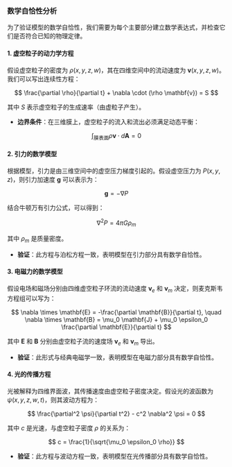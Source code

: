 ### **数学自恰性分析**

为了验证模型的数学自恰性，我们需要为每个主要部分建立数学表达式，并检查它们是否符合已知的物理定律。

#### **1. 虚空粒子的动力学方程**

假设虚空粒子的密度为 $\rho(x, y, z, w)$，其在四维空间中的流动速度为 $\mathbf{v}(x, y, z, w)$。我们可以写出连续性方程：

$$
\frac{\partial \rho}{\partial t} + \nabla \cdot (\rho \mathbf{v}) = S
$$

其中 $S$ 表示虚空粒子的生成速率（由虚粒子产生）。

- **边界条件**：在三维膜上，虚空粒子的流入和流出必须满足动态平衡：

$$
\int_{\text{膜表面}} \rho \mathbf{v} \cdot d\mathbf{A} = 0
$$

#### **2. 引力的数学模型**

根据模型，引力是由三维空间中的虚空压力梯度引起的。假设虚空压力为 $P(x, y, z)$，则引力加速度 $\mathbf{g}$ 可以表示为：

$$
\mathbf{g} = -\nabla P
$$

结合牛顿万有引力公式，可以得到：

$$
\nabla^2 P = 4\pi G \rho_m
$$

其中 $\rho_m$ 是质量密度。

- **验证**：此方程与泊松方程一致，表明模型在引力部分具有数学自恰性。

#### **3. 电磁力的数学模型**

假设电场和磁场分别由四维虚空粒子环流的流动速度 $\mathbf{v}_e$ 和 $\mathbf{v}_m$ 决定，则麦克斯韦方程组可以写为：

$$
\nabla \times \mathbf{E} = -\frac{\partial \mathbf{B}}{\partial t}, \quad \nabla \times \mathbf{B} = \mu_0 \mathbf{J} + \mu_0 \epsilon_0 \frac{\partial \mathbf{E}}{\partial t}
$$

其中 $\mathbf{E}$ 和 $\mathbf{B}$ 分别由虚空粒子流的速度场 $\mathbf{v}_e$ 和 $\mathbf{v}_m$ 导出。

- **验证**：此形式与经典电磁学一致，表明模型在电磁力部分具有数学自恰性。

#### **4. 光的传播方程**

光被解释为四维界面波，其传播速度由虚空粒子密度决定。假设光的波函数为 $\psi(x, y, z, w, t)$，则其波动方程为：

$$
\frac{\partial^2 \psi}{\partial t^2} - c^2 \nabla^2 \psi = 0
$$

其中 $c$ 是光速，与虚空粒子密度 $\rho$ 的关系为：

$$
c = \frac{1}{\sqrt{\mu_0 \epsilon_0 \rho}}
$$

- **验证**：此方程与波动方程一致，表明模型在光传播部分具有数学自恰性。
